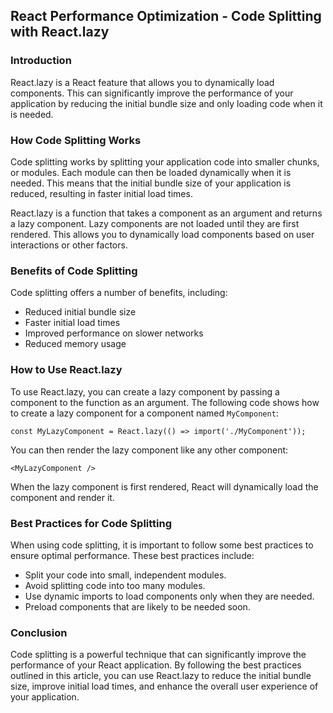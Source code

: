 ## React Performance Optimization - Code Splitting with React.lazy

### Introduction

React.lazy is a React feature that allows you to dynamically load components. This can significantly improve the performance of your application by reducing the initial bundle size and only loading code when it is needed.

### How Code Splitting Works

Code splitting works by splitting your application code into smaller chunks, or modules. Each module can then be loaded dynamically when it is needed. This means that the initial bundle size of your application is reduced, resulting in faster initial load times.

React.lazy is a function that takes a component as an argument and returns a lazy component. Lazy components are not loaded until they are first rendered. This allows you to dynamically load components based on user interactions or other factors.

### Benefits of Code Splitting

Code splitting offers a number of benefits, including:

- Reduced initial bundle size
- Faster initial load times
- Improved performance on slower networks
- Reduced memory usage

### How to Use React.lazy

To use React.lazy, you can create a lazy component by passing a component to the function as an argument. The following code shows how to create a lazy component for a component named `MyComponent`:

```
const MyLazyComponent = React.lazy(() => import('./MyComponent'));
```

You can then render the lazy component like any other component:

```
<MyLazyComponent />
```

When the lazy component is first rendered, React will dynamically load the component and render it.

### Best Practices for Code Splitting

When using code splitting, it is important to follow some best practices to ensure optimal performance. These best practices include:

- Split your code into small, independent modules.
- Avoid splitting code into too many modules.
- Use dynamic imports to load components only when they are needed.
- Preload components that are likely to be needed soon.

### Conclusion

Code splitting is a powerful technique that can significantly improve the performance of your React application. By following the best practices outlined in this article, you can use React.lazy to reduce the initial bundle size, improve initial load times, and enhance the overall user experience of your application.

